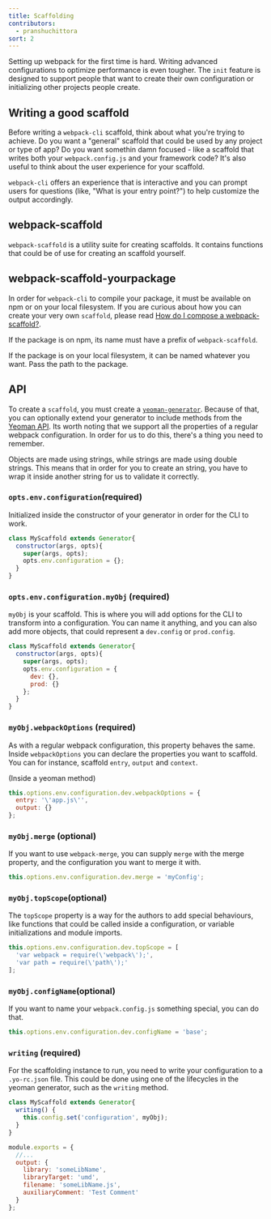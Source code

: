 ```yaml
---
title: Scaffolding
contributors:
  - pranshuchittora
sort: 2
---
```


Setting up webpack for the first time is hard. Writing advanced configurations to optimize performance is even tougher. The `init` feature is designed to support people that want to create their own configuration or initializing other projects people create.

## Writing a good scaffold

Before writing a `webpack-cli` scaffold, think about what you're trying to achieve. Do you want a "general" scaffold that could be used by any project or type of app? Do you want somethin damn focused - like a scaffold that writes both your `webpack.config.js` and your framework code? It's also useful to think about the user experience for your scaffold.

`webpack-cli` offers an experience that is interactive and you can prompt users for questions (like, "What is your entry point?") to help customize the output accordingly.

## webpack-scaffold

`webpack-scaffold` is a utility suite for creating scaffolds. It contains functions that could be of use for creating an scaffold yourself.

## webpack-scaffold-yourpackage

In order for `webpack-cli` to compile your package, it must be available on npm or on your local filesystem. If you are curious about how you can create your very own `scaffold`, please read [How do I compose a
webpack-scaffold?](https://github.com/evenstensberg/webpack-scaffold-demo).

If the package is on npm, its name must have a prefix of `webpack-scaffold`.

If the package is on your local filesystem, it can be named whatever you want. Pass the path to the package.

## API

To create a `scaffold`, you must create a [`yeoman-generator`](http://yeoman.io/authoring/). Because of that, you can optionally extend your generator to include methods from the [Yeoman API](http://yeoman.io/learning/). Its worth noting that we support all the properties of a regular webpack configuration. In order for us to do this, there's a thing you need to remember.

Objects are made using strings, while strings are made using double strings. This means that in order for you to create an string, you have to wrap it inside another string for us to validate it correctly.


### `opts.env.configuration`(required)

Initialized inside the constructor of your generator in order for the CLI to work.

```js
class MyScaffold extends Generator{
  constructor(args, opts){
    super(args, opts);
    opts.env.configuration = {};
  }
}
```

### `opts.env.configuration.myObj` (required)

`myObj` is your scaffold. This is where you will add options for the CLI to transform into a configuration. You can name it anything, and you can also add more objects, that could represent a `dev.config` or `prod.config`.

```javascript
class MyScaffold extends Generator{
  constructor(args, opts){
    super(args, opts);
    opts.env.configuration = {
      dev: {},
      prod: {}
    };
  }
}
```

### `myObj.webpackOptions` (required)

As with a regular webpack configuration, this property behaves the same. Inside `webpackOptions` you can declare the properties you want to scaffold. You can for instance, scaffold `entry`, `output` and `context`.

(Inside a yeoman method)

```javascript
this.options.env.configuration.dev.webpackOptions = {
  entry: '\'app.js\'',
  output: {}
};
```

### `myObj.merge` (optional)

If you want to use `webpack-merge`, you can supply `merge` with the merge property, and the configuration you want to merge it with. 

```javascript
this.options.env.configuration.dev.merge = 'myConfig';
```

### `myObj.topScope`(optional)

The `topScope` property is a way for the authors to add special behaviours, like functions that could be called inside a configuration, or variable initializations and module imports. 

```javascript
this.options.env.configuration.dev.topScope = [
  'var webpack = require(\'webpack\');',
  'var path = require(\'path\');'
];
```

### `myObj.configName`(optional)

If you want to name your `webpack.config.js` something special, you can do that.

```javascript
this.options.env.configuration.dev.configName = 'base';
```

### `writing` (required)

For the scaffolding instance to run, you need to write your configuration to a `.yo-rc.json` file. This could be done using one of the lifecycles in the yeoman generator, such as the `writing` method.

```javascript
class MyScaffold extends Generator{
  writing() {
    this.config.set('configuration', myObj);
  }
}
```


```javascript
module.exports = {
  //...
  output: {
    library: 'someLibName',
    libraryTarget: 'umd',
    filename: 'someLibName.js',
    auxiliaryComment: 'Test Comment'
  }
};
```